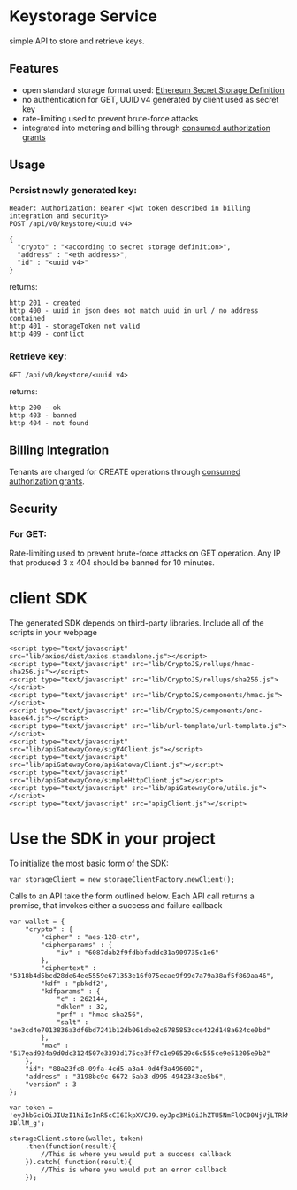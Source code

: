 # Keystorage Service

simple API to store and retrieve keys.

## Features

- open standard storage format used: [Ethereum Secret Storage Definition](https://github.com/ethereum/wiki/wiki/Web3-Secret-Storage-Definition)
- no authentication for GET, UUID v4 generated by client used as secret key
- rate-limiting used to prevent brute-force attacks
- integrated into metering and billing through [consumed authorization grants](https://github.com/Ambisafe/security_delegation/)

## Usage

### Persist newly generated key:
```
Header: Authorization: Bearer <jwt token described in billing integration and security>
POST /api/v0/keystore/<uuid v4>

{
  "crypto" : "<according to secret storage definition>",
  "address" : "<eth address>",
  "id" : "<uuid v4>"
}
```
returns:
```
http 201 - created
http 400 - uuid in json does not match uuid in url / no address contained
http 401 - storageToken not valid
http 409 - conflict
```

### Retrieve key:
```
GET /api/v0/keystore/<uuid v4>
```
returns:
```
http 200 - ok
http 403 - banned
http 404 - not found
```


## Billing Integration

Tenants are charged for CREATE operations through [consumed authorization grants](https://github.com/Ambisafe/security_delegation/). 


## Security 


### For GET:

Rate-limiting used to prevent brute-force attacks on GET operation. Any IP that produced 3 x 404 should be banned for 10 minutes.


# client SDK

The generated SDK depends on third-party libraries. Include all of the scripts in your webpage

    <script type="text/javascript" src="lib/axios/dist/axios.standalone.js"></script>
    <script type="text/javascript" src="lib/CryptoJS/rollups/hmac-sha256.js"></script>
    <script type="text/javascript" src="lib/CryptoJS/rollups/sha256.js"></script>
    <script type="text/javascript" src="lib/CryptoJS/components/hmac.js"></script>
    <script type="text/javascript" src="lib/CryptoJS/components/enc-base64.js"></script>
    <script type="text/javascript" src="lib/url-template/url-template.js"></script>
    <script type="text/javascript" src="lib/apiGatewayCore/sigV4Client.js"></script>
    <script type="text/javascript" src="lib/apiGatewayCore/apiGatewayClient.js"></script>
    <script type="text/javascript" src="lib/apiGatewayCore/simpleHttpClient.js"></script>
    <script type="text/javascript" src="lib/apiGatewayCore/utils.js"></script>
    <script type="text/javascript" src="apigClient.js"></script>

# Use the SDK in your project

To initialize the most basic form of the SDK:

```
var storageClient = new storageClientFactory.newClient();
```

Calls to an API take the form outlined below. Each API call returns a promise, that invokes either a success and failure callback

```
var wallet = {
    "crypto" : {
        "cipher" : "aes-128-ctr",
        "cipherparams" : {
            "iv" : "6087dab2f9fdbbfaddc31a909735c1e6"
        },
        "ciphertext" : "5318b4d5bcd28de64ee5559e671353e16f075ecae9f99c7a79a38af5f869aa46",
        "kdf" : "pbkdf2",
        "kdfparams" : {
            "c" : 262144,
            "dklen" : 32,
            "prf" : "hmac-sha256",
            "salt" : "ae3cd4e7013836a3df6bd7241b12db061dbe2c6785853cce422d148a624ce0bd"
        },
        "mac" : "517ead924a9d0dc3124507e3393d175ce3ff7c1e96529c6c555ce9e51205e9b2"
    },
    "id": "88a23fc8-09fa-4cd5-a3a4-0d4f3a496602",
    "address" : "3198bc9c-6672-5ab3-d995-4942343ae5b6",
    "version" : 3
};

var token = 'eyJhbGciOiJIUzI1NiIsInR5cCI6IkpXVCJ9.eyJpc3MiOiJhZTU5NmFlOC00NjVjLTRkMWEtOWE4MC1mOTJlY2QyNDE2MzUiLCJzdWIiOiJzdG9yYWdlIiwianRpIjoiMTIzNCIsImF1ZCI6ImFtYmlzYWZlIiwiZXhwIjoxNDYxNzkxMDI2MDQyfQ.IJdbUMCN7O8LOHNY0H19pGFMmw3GBaDtybh-3BllM_g';

storageClient.store(wallet, token)
    .then(function(result){
        //This is where you would put a success callback
    }).catch( function(result){
        //This is where you would put an error callback
    });
```
